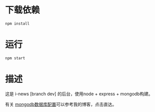 # 下载依赖

```
npm install
```

# 运行

```
npm start
```

# 描述

这是 i-news [branch dev] 的后台，使用node + express + mongodb构建。

有关 [mongodb数据库配置](https://blog.csdn.net/s_y_w123/article/details/105060617)可以参考我的博客，点击直达。